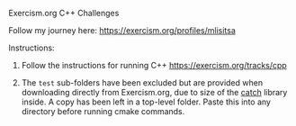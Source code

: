 Exercism.org C++ Challenges

Follow my journey here:
https://exercism.org/profiles/mlisitsa

Instructions:

1. Follow the instructions for running C++ https://exercism.org/tracks/cpp

2. The `test` sub-folders have been excluded but are provided when downloading directly from Exercism.org, due to size of the [catch](https://github.com/catchorg/Catch2/tree/v2.x) library inside. A copy has been left in a top-level folder. Paste this into any directory before running cmake commands.
